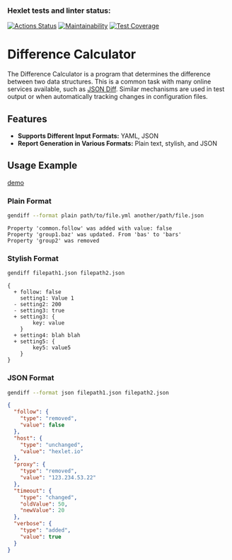 ### Hexlet tests and linter status:

[![Actions Status](https://github.com/nst12/frontend-project-46/actions/workflows/hexlet-check.yml/badge.svg)](https://github.com/nst12/frontend-project-46/actions)
[![Maintainability](https://api.codeclimate.com/v1/badges/000dc9e2ea62cb7a830a/maintainability)](https://codeclimate.com/github/nst12/frontend-project-46/maintainability)
[![Test Coverage](https://api.codeclimate.com/v1/badges/000dc9e2ea62cb7a830a/test_coverage)](https://codeclimate.com/github/nst12/frontend-project-46/test_coverage)

# Difference Calculator

The Difference Calculator is a program that determines the difference between two data structures. This is a common task with many online services available, such as [JSON Diff](http://www.jsondiff.com/). Similar mechanisms are used in test output or when automatically tracking changes in configuration files.

## Features

- **Supports Different Input Formats:** YAML, JSON
- **Report Generation in Various Formats:** Plain text, stylish, and JSON

## Usage Example
[demo](https://asciinema.org/a/NlYPMGGNQJHuAkRfSBiC1WeSH)

### Plain Format

```bash
gendiff --format plain path/to/file.yml another/path/file.json
```

```
Property 'common.follow' was added with value: false
Property 'group1.baz' was updated. From 'bas' to 'bars'
Property 'group2' was removed
```

### Stylish Format

```bash
gendiff filepath1.json filepath2.json
```

```plaintext
{
  + follow: false
    setting1: Value 1
  - setting2: 200
  - setting3: true
  + setting3: {
        key: value
    }
  + setting4: blah blah
  + setting5: {
        key5: value5
    }
}
```

### JSON Format

```bash
gendiff --format json filepath1.json filepath2.json
```

```json
{
  "follow": {
    "type": "removed",
    "value": false
  },
  "host": {
    "type": "unchanged",
    "value": "hexlet.io"
  },
  "proxy": {
    "type": "removed",
    "value": "123.234.53.22"
  },
  "timeout": {
    "type": "changed",
    "oldValue": 50,
    "newValue": 20
  },
  "verbose": {
    "type": "added",
    "value": true
  }
}
```